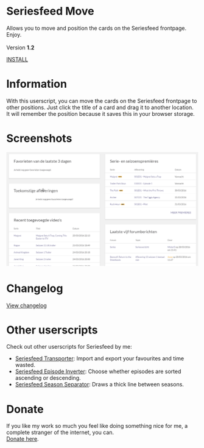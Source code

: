 # Seriesfeed Move
Allows you to move and position the cards on the Seriesfeed frontpage.
<BR/>
Enjoy.
<BR/><BR/>
Version <strong>1.2</strong>

<A HREF="https://github.com/TomONeill/Seriesfeed-Move/raw/master/SeriesfeedMove.user.js">INSTALL</A>

# Information
With this userscript, you can move the cards on the Seriesfeed frontpage to other positions. Just click the title of a card and drag it to another location. It will remember the position because it saves this in your browser storage.

# Screenshots
<img src="https://raw.githubusercontent.com/TomONeill/Seriesfeed-Move/master/Screenshots/1.0.gif" />

# Changelog
<A HREF="https://raw.githubusercontent.com/TomONeill/Seriesfeed-Move/master/Changelog.txt">View changelog</A>

# Other userscripts
Check out other userscripts for Seriesfeed by me:<BR/>
<ul>
    <li><A HREF="https://github.com/TomONeill/seriesfeed-transporter">Seriesfeed Transporter</A>: Import and export your favourites and time wasted.</li>
    <li><A HREF="https://github.com/TomONeill/seriesfeed-episode-inverter">Seriesfeed Episode Inverter</A>: Choose whether episodes are sorted ascending or descending.</li>
    <li><A HREF="https://github.com/TomONeill/Seriesfeed-Season-Separator">Seriesfeed Season Separator</A>: Draws a thick line between seasons.</li>
</ul>

# Donate
If you like my work so much you feel like doing something nice for me, a complete stranger of the internet, you can.<BR />
<A HREF="https://www.paypal.me/TomONeill">Donate here</A>.
